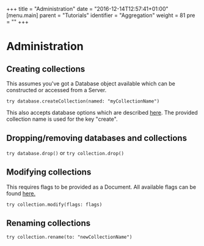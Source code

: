 +++
title = "Administration"
date = "2016-12-14T12:57:41+01:00"
[menu.main]
  parent = "Tutorials"
  identifier = "Aggregation"
  weight = 81
  pre = "<i class='fa'></i>"
+++

# Administration

## Creating collections

This assumes you've got a Database object available which can be constructed or accessed from a Server.

`try database.createCollection(named: "myCollectionName")`

This also accepts database options which are described [here](https://docs.mongodb.com/v3.2/reference/command/create/#definition). The provided collection name is used for the key "create".

## Dropping/removing databases and collections

`try database.drop()` or `try collection.drop()`

## Modifying collections

This requires flags to be provided as a Document.
All available flags can be found [here.](https://docs.mongodb.com/manual/reference/command/collMod/#flags)

`try collection.modify(flags: flags)`

## Renaming collections

`try collection.rename(to: "newCollectionName")`



